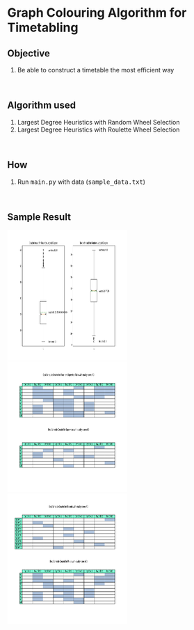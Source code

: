<h1> Graph Colouring Algorithm for Timetabling </h1>

<div >
    <h2>Objective</h2>
    <ol>
        <li>Be able to construct a timetable the most efficient way</li>
    <ol>
</div>

<br>

<div >
    <h2>Algorithm used</h2>
    <ol>
        <li>Largest Degree Heuristics with Random Wheel Selection</li>
        <li>Largest Degree Heuristics with Roulette Wheel Selection</li>
    <ol>
</div>

<br>

<div >
    <h2>How</h2>
    <ol>
        <li>Run <samp>main.py</samp> with data (<samp>sample_data.txt</samp>)</li>
    <ol>
</div>

<br>

<div >
    <h2>Sample Result</h2>
    <img src='img/boxplot.png' style="width:275px;height:300px;">
    <img src='img/schedule_panels_sv.png' style="width:275px;height:300px;">
    <img src='img/schedule_students_panels.png' style="width:275px;height:300px;">
</div>

<br>

